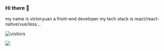 ### Hi there 👋

my name is victoryuan a front-end developer
my tech stack is react/react-native/vue/less...

 ![visitors](https://visitor-badge.glitch.me/badge?page_id=VictorYuan666.visitor-badge)

![](https://github-readme-stats.vercel.app/api?username=VictorYuan666)



